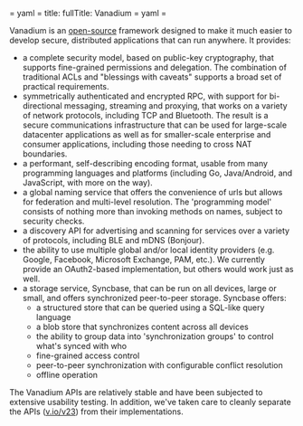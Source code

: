 = yaml =
title:
fullTitle: Vanadium
= yaml =

Vanadium is an [open-source](https://github.com/vanadium) framework designed to
make it much easier to develop secure, distributed applications that can run
anywhere. It provides:
+ a complete security model, based on public-key cryptography, that supports
  fine-grained permissions and delegation. The combination of traditional ACLs
  and "blessings with caveats" supports a broad set of practical requirements.
+ symmetrically authenticated and encrypted RPC, with support for bi-directional
  messaging, streaming and proxying, that works on a variety of network
  protocols, including TCP and Bluetooth. The result is a secure communications
  infrastructure that can be used for large-scale datacenter applications as
  well as for smaller-scale enterprise and consumer applications, including
  those needing to cross NAT boundaries.
+ a performant, self-describing encoding format, usable from many programming
  languages and platforms (including Go, Java/Android, and JavaScript, with more
  on the way).
+ a global naming service that offers the convenience of urls but allows for
  federation and multi-level resolution. The 'programming model' consists of
  nothing more than invoking methods on names, subject to security checks.
+ a discovery API for advertising and scanning for services over a variety of
  protocols, including BLE and mDNS (Bonjour).
+ the ability to use multiple global and/or local identity providers (e.g.
  Google, Facebook, Microsoft Exchange, PAM, etc.). We currently provide an
  OAuth2-based implementation, but others would work just as well.
+ a storage service, Syncbase, that can be run on all devices, large or small,
  and offers synchronized peer-to-peer storage. Syncbase offers:
   - a structured store that can be queried using a SQL-like query language
   - a blob store that synchronizes content across all devices
   - the ability to group data into 'synchronization groups' to control what's
     synced with who
   - fine-grained access control
   - peer-to-peer synchronization with configurable conflict resolution
   - offline operation

The Vanadium APIs are relatively stable and have been subjected to extensive
usability testing. In addition, we've taken care to cleanly separate the APIs
([v.io/v23]) from their implementations.

[v.io/v23]: https://godoc.org/v.io/v23/
